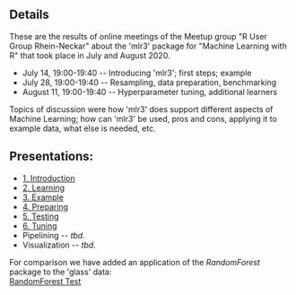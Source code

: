 ## Details

These are the results of online meetings of the Meetup group
"R User Group Rhein-Neckar" about the 'mlr3' package for "Machine
Learning with R" that took place in July and August 2020.

* July 14, 19:00-19:40 -- Introducing 'mlr3'; first steps; example
* July 28, 19:00-19:40 -- Resampling, data preparation, benchmarking
* August 11, 19:00-19:40 -- Hyperparameter tuning, additional learners

Topics of discussion were how 'mlr3' does support different aspects
of Machine Learning; how can 'mlr3' be used, pros and cons, applying
it to example data, what else is needed, etc.

## Presentations:

* [1. Introduction](http://htmlpreview.github.io/?https://github.com/hwborchers/mlr3examples/blob/master/1_Introduction.html)
* [2. Learning](http://htmlpreview.github.io/?https://github.com/hwborchers/mlr3examples/blob/master/2_Learning.html)
* [3. Example](http://htmlpreview.github.io/?https://github.com/hwborchers/mlr3examples/blob/master/3_Example.html)
* [4. Preparing](http://htmlpreview.github.io/?https://github.com/hwborchers/mlr3examples/blob/master/4_Preparing.html)
* [5. Testing](http://htmlpreview.github.io/?https://github.com/hwborchers/mlr3examples/blob/master/5_Testing.html)
* [6. Tuning](http://htmlpreview.github.io/?https://github.com/hwborchers/mlr3examples/blob/master/6_Tuning.html)
* Pipelining -- *tbd.*
* Visualization -- *tbd.*

For comparison we have added an application of the *RandomForest* package to the 'glass' data:  
[RandomForest Test](http://htmlpreview.github.io/?https://github.com/hwborchers/mlr3examples/blob/master/RandomForestTest.html)
